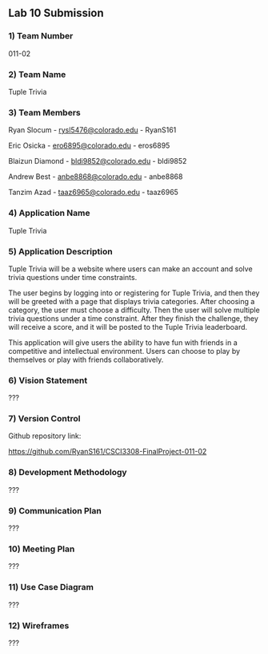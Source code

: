 ## Lab 10 Submission

### 1) Team Number

011-02

### 2) Team Name

Tuple Trivia

### 3) Team Members

Ryan Slocum - rysl5476@colorado.edu - RyanS161

Eric Osicka - ero6895@colorado.edu - eros6895

Blaizun Diamond - bldi9852@colorado.edu - bldi9852

Andrew Best - anbe8868@colorado.edu - anbe8868

Tanzim Azad - taaz6965@colorado.edu - taaz6965

### 4) Application Name

Tuple Trivia

### 5) Application Description

Tuple Trivia will be a website where users can make an account and solve trivia questions under time constraints.

The user begins by logging into or registering for Tuple Trivia, and then they will be greeted with a page that displays trivia categories. After choosing a category, the user must choose a difficulty. Then the user will solve multiple trivia questions under a time constraint. After they finish the challenge, they will receive a score, and it will be posted to the Tuple Trivia leaderboard.

This application will give users the ability to have fun with friends in a competitive and intellectual environment. Users can choose to play by themselves or play with friends collaboratively.

### 6) Vision Statement

???

### 7) Version Control

Github repository link:

https://github.com/RyanS161/CSCI3308-FinalProject-011-02

### 8) Development Methodology

???

### 9) Communication Plan

???

### 10) Meeting Plan

???

### 11) Use Case Diagram

???

### 12) Wireframes

???
